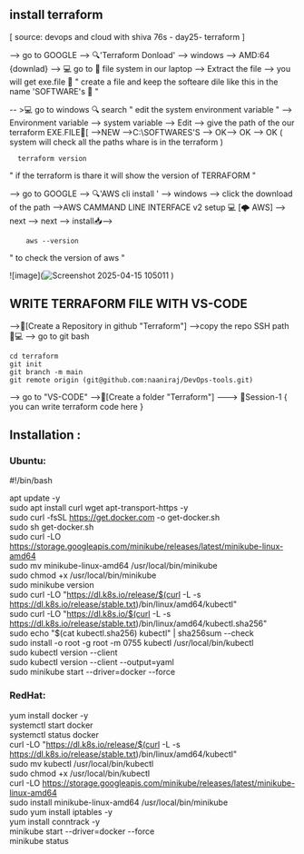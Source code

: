 ## install terraform
[ source: devops and cloud with shiva 76s - day25- terraform ]

--> go to GOOGLE --> 🔍'Terraform Donload' --> windows --> AMD:64 {downlad}
--> 💻 go to 📁 file system in our laptop -->
Extract the file --> you will get exe.file 📄 " create a file and keep the softeare dile like this in the name 'SOFTWARE's 📄 "
 
-- >💻 go to windows 🔍 search " edit the system environment variable "  --> Environment variable 
--> system variable --> 
Edit --> give the path of the our terraform EXE.FILE📄[ -->NEW -->C:\SOFTWARES'S --> OK--> OK --> OK
      ( system will check all the paths whare is in the terraform )
          
      terraform version
      
 " if the terraform is thare it will show the  version of TERRAFORM "
 
 --> go to GOOGLE --> 🔍'AWS cli install ' -->  windows -->
 click the download of the path 
 -->AWS CAMMAND LINE INTERFACE v2 setup 💻 [🌩️ AWS]
   --> next --> next --> install📥--> 
   
        aws --version
" to check the version of aws "

![image](![Screenshot 2025-04-15 105011](https://github.com/user-attachments/assets/f53811c1-c51e-46f8-a8d0-f2e6234c24a8)
)

## WRITE TERRAFORM FILE WITH VS-CODE

-->🐙[Create a Repository in github "Terraform"] -->copy the repo SSH path 
    🐙💻 --> go to git bash 

    cd terraform
    git init
    git branch -m main
    git remote origin (git@github.com:naaniraj/DevOps-tools.git)

--> go to   "VS-CODE"  -->📁[Create a folder "Terraform"]
    ---> 📄Session-1 { you can write terraform code here }

## Installation :

### Ubuntu:

#!/bin/bash

apt update -y <br>
sudo apt install curl wget apt-transport-https -y<br>
sudo curl -fsSL https://get.docker.com -o get-docker.sh<br>
sudo sh get-docker.sh<br>
sudo curl -LO https://storage.googleapis.com/minikube/releases/latest/minikube-linux-amd64<br>
sudo mv minikube-linux-amd64 /usr/local/bin/minikube<br>
sudo chmod +x /usr/local/bin/minikube <br>
sudo minikube version<br>
sudo curl -LO "https://dl.k8s.io/release/$(curl -L -s https://dl.k8s.io/release/stable.txt)/bin/linux/amd64/kubectl"<br>
sudo curl -LO "https://dl.k8s.io/$(curl -L -s https://dl.k8s.io/release/stable.txt)/bin/linux/amd64/kubectl.sha256"<br>
sudo echo "$(cat kubectl.sha256) kubectl" | sha256sum --check <br>
sudo install -o root -g root -m 0755 kubectl /usr/local/bin/kubectl<br>
sudo kubectl version --client<br>
sudo kubectl version --client --output=yaml   <br>
sudo minikube start --driver=docker --force<br>





### RedHat: 

yum install docker -y<br>
systemctl start docker<br>
systemctl status docker<br>
curl -LO "https://dl.k8s.io/release/$(curl -L -s https://dl.k8s.io/release/stable.txt)/bin/linux/amd64/kubectl"<br>
sudo mv kubectl /usr/local/bin/kubectl<br>
sudo chmod +x /usr/local/bin/kubectl<br>
curl -LO https://storage.googleapis.com/minikube/releases/latest/minikube-linux-amd64<br>
sudo install minikube-linux-amd64 /usr/local/bin/minikube<br>
sudo yum install iptables -y<br>
yum install conntrack -y <br>
minikube start --driver=docker --force<br>
minikube status <br>

    

  

   

   

   
